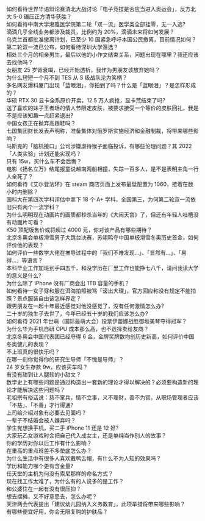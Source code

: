 如何看待世界华语辩论赛清北大战讨论「电子竞技是否应当进入奥运会」，反方北大 5-0 碾压正方清华获胜？  
如何看待中南大学湘雅医学院第二轮「双一流」医学类全部挂零，无一入选?  
滴滴几乎全线业务都涉及裁员，比例约为 20%，滴滴未来将如何发展？  
乌克兰首都批准撤离计划，已至少 10 国紧急呼吁本国公民撤离，目前情况如何？  
第二轮双一流已公布，如何看待深圳大学落选？  
相处三个月的相亲男生，最后以他的小作文结束关系，问题出现在哪里？我还应该去找他吗？  
女朋友 25 岁肾衰竭，已经开始透析，我作为男朋友该放弃她吗？  
为什么短短一个月不到 TES 从 S 级战队沦为笑柄？  
多名网友爆料厦门出现「蓝眼泪」，你拍到了吗？什么是「蓝眼泪」？是怎样形成的？  
华硕 RTX 30 显卡全系原价开卖，12.5 万人疯抢，显卡荒结束了吗?  
送了喜欢的妹子王者瑶的情人节限定皮肤，被要求接受一个等价的皮肤回礼，我是不是应该知趣一点赶紧退出?  
中国女孩正在抛弃高跟鞋吗？  
七国集团财长发表声明称，准备集体对俄罗斯实施经济和金融制裁，将带来哪些影响？  
马斯克的「脑机接口」公司涉嫌虐待猴子面临投诉，有哪些伦理问题？其 2022「人类实验」计划还能实现吗？  
只有 15w，买什么车不会后悔？  
电影《扬名立万》结尾报童说越南两船相撞，失踪一百多人，是不是表明主角一行人全死了？  
如何看待《艾尔登法环》在 steam 商店页面上发布最低配置为 1060，接着在数小时内删除？  
国科大在第四次学科评估中拿下 18 个 A+ 学科，全国第三，为何第二轮双一流依旧只有两个一流学科？  
为什么明明现在动画片的画质都秒杀当年的《大闹天宫》了，但还有年轻人吐槽没有动画片可看？  
K50 顶配版售价或将超过 4000 元，你对该产品有哪些期待？  
北京冬奥会单板滑雪男子大跳台决赛，苏翊鸣夺中国单板滑雪冬奥历史首金，如何评价他的表现？  
如何评价一些数学大佬在推导过程中的「我们不难发现…」、「显然有…」、「易得…」等语言？  
本科毕业工作加班到手四五千，和没学历在厂里工作也能挣七八千，请问我读大学的意义是什么?  
为什么除了 iPhone 没有厂商会出 1TB 容量的手机？  
如何看待一女子穿和服在洱海拍照被骂「滚出大理」，官方回应称没有规定不能拍照？景点服装自由该怎样界定？  
跟男朋友在一起十年最近感觉对他没感觉了，没有任何激情怎么办?  
二十岁的独生子去世了，今年已经五十岁的我们应该怎么办?  
如何看待 2021 年世萌（国际最萌大会）投票伊蕾娜战胜御坂美琴夺得冠军？  
为什么华为手机自研 CPU 成本那么高，也不选择卖给友商？  
北京冬奥会中国代表团已经夺得 6 金，金牌奖牌数均创历史新高，如何评价中国冬奥健儿的表现？  
不上班真的很快乐吗？  
在哪一刻你觉得你的研究生导师「不愧是导师」？  
24 岁女生存款 9w，应该买车吗？  
有没有甜到让人腿软的小甜文？  
数学史上有哪些问题是通过构造出一套新的理论才得以解决的？必须要构造新的理论才能解决这些问题吗？  
老祖宗有俗话说：慈不掌兵，情不立事，义不理财，善不为官。从职场管理者应该「不慈」、「不善」才行得通?  
上司给介绍对象有必要去见面吗？  
一辈子不结婚会被人嫌弃吗？  
学生党想换手机，买二手 iPhone 11 还是 12 好?  
大家玩乙女游戏时会把自己代入成女主，还是单纯当作别人的故事？  
你的学历对你以后工作有什么影响？  
在重高的重点班差不多垫底怎么办？  
为什么生活中有很多人喜欢戴鸭舌帽，有什么不为人知的效果吗？  
学历和能力哪个更有含金量?  
任天堂的主机为何没有索尼那样的命名方式？  
现在找工作太难了，为什么有的人说多的是工作？  
和公婆住在一起有没有很压抑？  
想去摆摊，又不好意思去，怎么办呢？  
天津两会代表提出「建议幼儿园纳入义务教育」，此项举措将带来哪些影响？  
有哪些便宜好用，你会无限复购的护肤品？  

